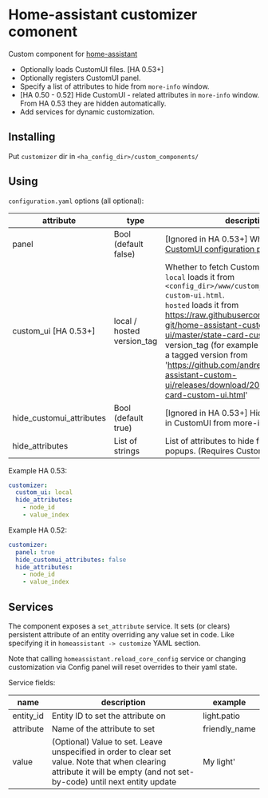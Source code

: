 # Home-assistant customizer comonent
Custom component for [home-assistant](https://home-assistant.io)

* Optionally loads CustomUI files. [HA 0.53+]
* Optionally registers CustomUI panel.
* Specify a list of attributes to hide from `more-info` window.
* [HA 0.50 - 0.52] Hide CustomUI - related attributes in `more-info` window. From HA 0.53 they are hidden automatically.
* Add services for dynamic customization.

## Installing
Put `customizer` dir in `<ha_config_dir>/custom_components/`

## Using
`configuration.yaml` options (all optional):

attribute | type           | description |
--        | --             | -- |
panel     | Bool (default false) | [Ignored in HA 0.53+] Whether to register [CustomUI configuration panel](https://github.com/andrey-git/home-assistant-custom-ui). |
custom_ui [HA 0.53+]| local / hosted<br>version_tag | Whether to fetch CustomUI files.<br>`local` loads it from `<config_dir>/www/custom_ui/state-card-custom-ui.html`.<br>`hosted` loads it from https://raw.githubusercontent.com/andrey-git/home-assistant-custom-ui/master/state-card-custom-ui.html<br>version_tag (for example 20170830) loads a tagged version from 'https://github.com/andrey-git/home-assistant-custom-ui/releases/download/20170830/state-card-custom-ui.html' |
hide_customui_attributes | Bool (default true) | [Ignored in HA 0.53+] Hide attributes used in CustomUI from more-info popups. |
hide_attributes | List of strings | List of attributes to hide from more-info popups. (Requires CustomUI) |

Example HA 0.53:
```yaml
customizer:
  custom_ui: local
  hide_attributes:
    - node_id
    - value_index
```

Example HA 0.52:
```yaml
customizer:
  panel: true
  hide_customui_attributes: false
  hide_attributes:
    - node_id
    - value_index
```

## Services

The component exposes a `set_attribute` service.
It sets (or clears) persistent attribute of an entity overriding any value set in code.
Like specifying it in `homeassistant -> customize` YAML section.


Note that calling `homeassistant.reload_core_config` service or changing customization via Config panel will reset overrides to their yaml state.

Service fields:

name | description | example
-- | -- | --
entity_id | Entity ID to set the attribute on | light.patio
attribute | Name of the attribute to set | friendly_name
value | (Optional) Value to set. Leave unspecified in order to clear set value. Note that when clearing attribute it will be empty (and not set-by-code) until next entity update | My light'
